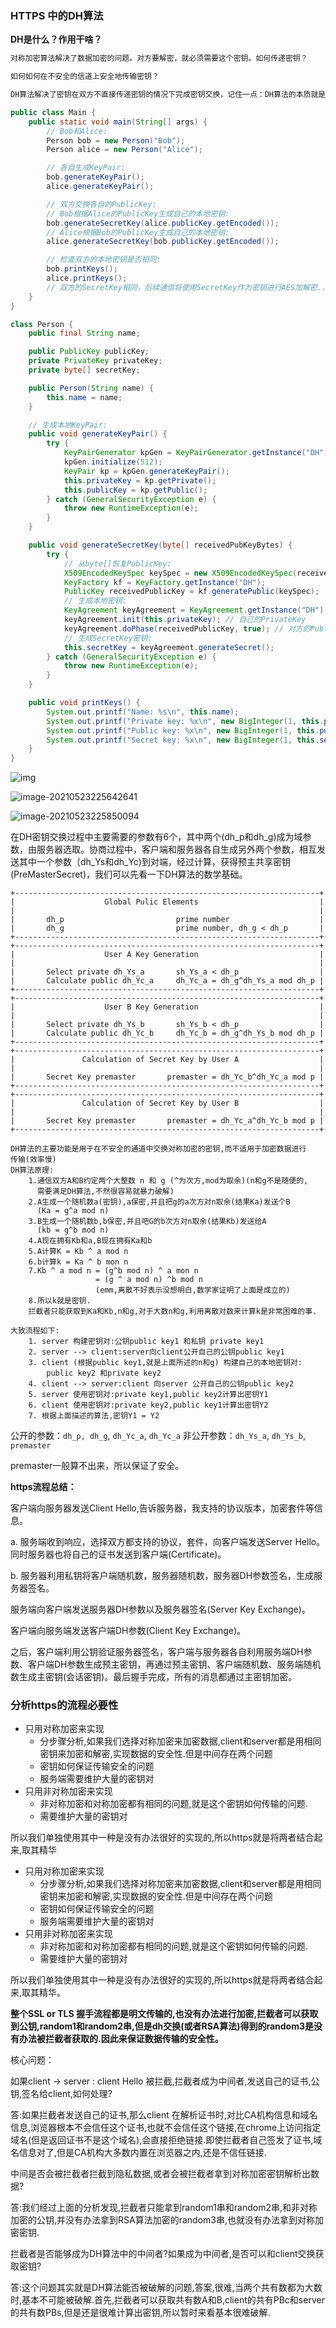 ### HTTPS 中的DH算法

**DH是什么？作用干啥？**

~~~java
对称加密算法解决了数据加密的问题。对方要解密，就必须需要这个密钥。如何传递密钥？

如何如何在不安全的信道上安全地传输密钥？

DH算法解决了密钥在双方不直接传递密钥的情况下完成密钥交换，记住一点：DH算法的本质就是双方各自生成自己的私钥和公钥，私钥仅对自己可见，然后交换公钥，并根据自己的私钥和对方的公钥，生成最终的密钥secretKey，DH算法通过数学定律保证了双方各自计算出的secretKey是相同的。

public class Main {
    public static void main(String[] args) {
        // Bob和Alice:
        Person bob = new Person("Bob");
        Person alice = new Person("Alice");

        // 各自生成KeyPair:
        bob.generateKeyPair();
        alice.generateKeyPair();

        // 双方交换各自的PublicKey:
        // Bob根据Alice的PublicKey生成自己的本地密钥:
        bob.generateSecretKey(alice.publicKey.getEncoded());
        // Alice根据Bob的PublicKey生成自己的本地密钥:
        alice.generateSecretKey(bob.publicKey.getEncoded());

        // 检查双方的本地密钥是否相同:
        bob.printKeys();
        alice.printKeys();
        // 双方的SecretKey相同，后续通信将使用SecretKey作为密钥进行AES加解密...
    }
}

class Person {
    public final String name;

    public PublicKey publicKey;
    private PrivateKey privateKey;
    private byte[] secretKey;

    public Person(String name) {
        this.name = name;
    }

    // 生成本地KeyPair:
    public void generateKeyPair() {
        try {
            KeyPairGenerator kpGen = KeyPairGenerator.getInstance("DH");
            kpGen.initialize(512);
            KeyPair kp = kpGen.generateKeyPair();
            this.privateKey = kp.getPrivate();
            this.publicKey = kp.getPublic();
        } catch (GeneralSecurityException e) {
            throw new RuntimeException(e);
        }
    }

    public void generateSecretKey(byte[] receivedPubKeyBytes) {
        try {
            // 从byte[]恢复PublicKey:
            X509EncodedKeySpec keySpec = new X509EncodedKeySpec(receivedPubKeyBytes);
            KeyFactory kf = KeyFactory.getInstance("DH");
            PublicKey receivedPublicKey = kf.generatePublic(keySpec);
            // 生成本地密钥:
            KeyAgreement keyAgreement = KeyAgreement.getInstance("DH");
            keyAgreement.init(this.privateKey); // 自己的PrivateKey
            keyAgreement.doPhase(receivedPublicKey, true); // 对方的PublicKey
            // 生成SecretKey密钥:
            this.secretKey = keyAgreement.generateSecret();
        } catch (GeneralSecurityException e) {
            throw new RuntimeException(e);
        }
    }

    public void printKeys() {
        System.out.printf("Name: %s\n", this.name);
        System.out.printf("Private key: %x\n", new BigInteger(1, this.privateKey.getEncoded()));
        System.out.printf("Public key: %x\n", new BigInteger(1, this.publicKey.getEncoded()));
        System.out.printf("Secret key: %x\n", new BigInteger(1, this.secretKey));
    }
}
~~~

![img](https://i.loli.net/2021/05/23/91UmOxNDTbpzfH6.png)

![image-20210523225642641](https://i.loli.net/2021/05/23/AFLCteGDsRMN7Wm.png)

![image-20210523225850094](https://i.loli.net/2021/05/23/5Jgy3PAL4rsUHXT.png)

在DH密钥交换过程中主要需要的参数有6个，其中两个(dh_p和dh_g)成为域参数，由服务器选取。协商过程中，客户端和服务器各自生成另外两个参数，相互发送其中一个参数（dh_Ys和dh_Yc)到对端，经过计算，获得预主共享密钥(PreMasterSecret)，我们可以先看一下DH算法的数学基础。

~~~
+--------------------------------------------------------------------+
|                    Global Pulic Elements                           |
|                                                                    |
|       dh_p                         prime number                    |
|       dh_g                         prime number, dh_g < dh_p       |
+--------------------------------------------------------------------+
+--------------------------------------------------------------------+
|                    User A Key Generation                           |
|                                                                    |
|       Select private dh_Ys_a       sh_Ys_a < dh_p                  |
|       Calculate public dh_Yc_a     dh_Yc_a = dh_g^dh_Ys_a mod dh_p |
+--------------------------------------------------------------------+
+--------------------------------------------------------------------+
|                    User B Key Generation                           |
|                                                                    |
|       Select private dh_Ys_b       sh_Ys_b < dh_p                  |
|       Calculate public dh_Yc_b     dh_Yc_b = dh_g^dh_Ys_b mod dh_p |
+--------------------------------------------------------------------+
+--------------------------------------------------------------------+
|               Calculation of Secret Key by User A                  |
|                                                                    |
|       Secret Key premaster       premaster = dh_Yc_b^dh_Yc_a mod p |
+--------------------------------------------------------------------+
+--------------------------------------------------------------------+
|               Calculation of Secret Key by User B                  |
|                                                                    |
|       Secret Key premaster       premaster = dh_Yc_a^dh_Yc_b mod p |
+--------------------------------------------------------------------+

DH算法的主要功能是用于在不安全的通道中交换对称加密的密钥,而不适用于加密数据进行
传输(效率慢)
DH算法原理:
    1.通信双方A和B约定两个大整数 n 和 g (^为次方,mod为取余)(n和g不是随便的,
      需要满足DH算法,不然很容易就暴力破解)
    2.A生成一个随机数a(密钥),a保密,并且把g的a次方对n取余(结果Ka)发送个B
      (Ka = g^a mod n)
    3.B生成一个随机数b,b保密,并且吧G的b次方对n取余(结果Kb)发送给A
      (kb = g^b mod n)
    4.A现在拥有Kb和a,B现在拥有Ka和b
    5.A计算K = Kb ^ a mod n
    6.b计算k = Ka ^ b mon n
    7.Kb ^ a mod n = (g^b mod n) ^ a mon n 
                   = (g ^ a mod n) ^b mod n 
                   (emm,离散不好表示没想明白,数学家证明了上面是成立的)
    8.所以k就是密钥.
    拦截者只能获取到Ka和Kb,n和g,对于大数n和g,利用离散对数来计算k是非常困难的事.
    
大致流程如下:
    1. server 构建密钥对:公钥public key1 和私钥 private key1
    2. server --> client:server向client公开自己的公钥public key1
    3. client (根据public key1,就是上面所述的n和g) 构建自己的本地密钥对:
        public key2 和private key2
    4. client --> server:client 向server 公开自己的公钥public key2
    5. server 使用密钥对:private key1,public key2计算出密钥Y1
    6. client 使用密钥对:private key2,public key1计算出密钥Y2
    7. 根据上面描述的算法,密钥Y1 = Y2
~~~

公开的参数：`dh_p, dh_g`, `dh_Yc_a`, `dh_Yc_a`
非公开参数：`dh_Ys_a`, `dh_Ys_b`, `premaster`

premaster一般算不出来，所以保证了安全。



**https流程总结：**

客户端向服务器发送Client Hello,告诉服务器，我支持的协议版本，加密套件等信息。

a. 服务端收到响应，选择双方都支持的协议，套件，向客户端发送Server Hello。同时服务器也将自己的证书发送到客户端(Certificate)。

b. 服务器利用私钥将客户端随机数，服务器随机数，服务器DH参数签名，生成服务器签名。

服务端向客户端发送服务器DH参数以及服务器签名(Server Key Exchange)。

客户端向服务端发送客户端DH参数(Client Key Exchange)。

之后，客户端利用公钥验证服务器签名，客户端与服务器各自利用服务端DH参数、客户端DH参数生成预主密钥，再通过预主密钥、客户端随机数、服务端随机数生成主密钥(会话密钥)。最后握手完成，所有的消息都通过主密钥加密。

### 分析https的流程必要性

- 只用对称加密来实现
  - 分步骤分析,如果我们选择对称加密来加密数据,client和server都是用相同密钥来加密和解密,实现数据的安全性.但是中间存在两个问题
  - 密钥如何保证传输安全的问题
  - 服务端需要维护大量的密钥对
- 只用非对称加密来实现
  - 非对称加密和对称加密都有相同的问题,就是这个密钥如何传输的问题.
  - 需要维护大量的密钥对

所以我们单独使用其中一种是没有办法很好的实现的,所以https就是将两者结合起来,取其精华

- 只用对称加密来实现
  - 分步骤分析,如果我们选择对称加密来加密数据,client和server都是用相同密钥来加密和解密,实现数据的安全性.但是中间存在两个问题
  - 密钥如何保证传输安全的问题
  - 服务端需要维护大量的密钥对
- 只用非对称加密来实现
  - 非对称加密和对称加密都有相同的问题,就是这个密钥如何传输的问题.
  - 需要维护大量的密钥对

所以我们单独使用其中一种是没有办法很好的实现的,所以https就是将两者结合起来,取其精华。

**整个SSL or TLS 握手流程都是明文传输的,也没有办法进行加密,拦截者可以获取到公钥,random1和random2串,但是dh交换(或者RSA算法)得到的random3是没有办法被拦截者获取的.因此来保证数据传输的安全性。**

 核心问题：

如果client -> server : client Hello 被拦截,拦截者成为中间者,发送自己的证书,公钥,签名给client,如何处理?

答:如果拦截者发送自己的证书,那么client 在解析证书时,对比CA机构信息和域名信息,浏览器根本不会信任这个证书,也就不会信任这个链接,在chrome上访问指定域名(但是返回证书不是这个域名),会直接拒绝链接.即使拦截者自己签发了证书,域名信息对了,但是CA机构大多数内置在浏览器之内,还是不信任链接.

中间是否会被拦截者拦截到隐私数据,或者会被拦截者拿到对称加密密钥解析出数据?

答:我们经过上面的分析发现,拦截者只能拿到random1串和random2串,和非对称加密的公钥,并没有办法拿到RSA算法加密的random3串,也就没有办法拿到对称加密密钥.

拦截者是否能够成为DH算法中的中间者?如果成为中间者,是否可以和client交换获取密钥?

答:这个问题其实就是DH算法能否被破解的问题,答案,很难,当两个共有数都为大数时,基本不可能被破解.首先,拦截者可以获取共有数A和B,client的共有PBc和server的共有数PBs,但是还是很难计算出密钥,所以暂时来看基本很难破解.



